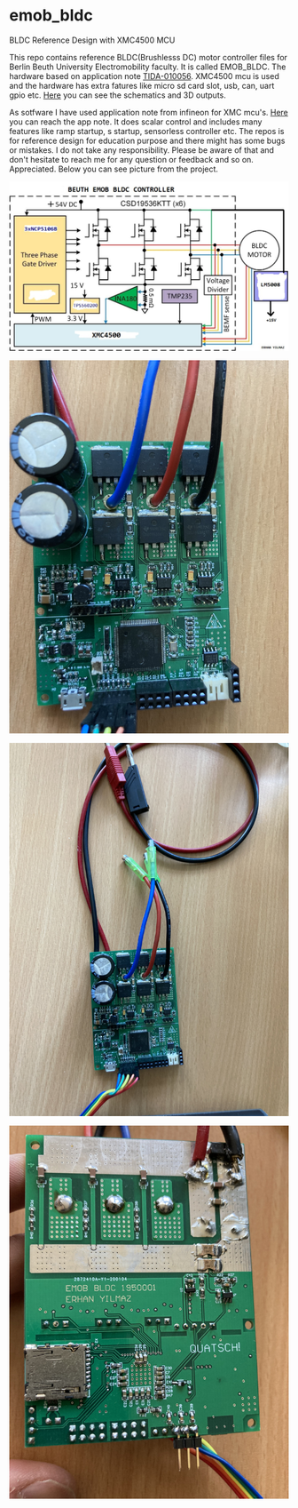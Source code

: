 # emob_bldc
 BLDC Reference Design with XMC4500 MCU

This repo contains reference BLDC(Brushlesss DC) motor controller files for Berlin Beuth University Electromobility faculty. It is called EMOB_BLDC. The hardware based on application note [TIDA-010056](https://www.ti.com/tool/TIDA-010056). XMC4500 mcu is used and the hardware has extra fatures like micro sd card slot, usb, can, uart gpio etc. [Here](https://github.com/ErhanYILMAZ/emob_bldc/blob/main/design/hardware/altium/outputs/pdf/PDF/Schematic.pdf) you can see the schematics and 3D outputs.

As sotfware I have used application note from infineon for XMC mcu's. [Here](https://www.infineon.com/dgdl/Infineon-APP_MotorControl_XMC_in_Motor_Control_Applications_XMC-TR-v02_00-EN.pdf?fileId=5546d4624cb7f111014ceb7aebc3268c) you can reach the app note. It does scalar control and includes many features like ramp startup, s startup, sensorless controller etc. The repos is for reference design for education purpose and there might has some bugs or mistakes. I do not take any responsibility. Please be aware of that and don't hesitate to reach me for any question or feedback and so on. Appreciated. Below you can see picture from the project.

![alt text](https://github.com/ErhanYILMAZ/emob_bldc/blob/main/pics/BLDC%20Block%20Diagram.jpg)

![alt text](https://github.com/ErhanYILMAZ/emob_bldc/blob/main/pics/emob_bldcd_1.jpg)

![alt text](https://github.com/ErhanYILMAZ/emob_bldc/blob/main/pics/emob_bldcd_2.jpg)

![alt text](https://github.com/ErhanYILMAZ/emob_bldc/blob/main/pics/emob_bldcd_3.jpg)
